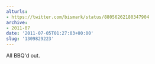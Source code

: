 ```yaml
---
alturls:
- https://twitter.com/bismark/status/88056262180347904
archive:
- 2011-07
date: '2011-07-05T01:27:03+00:00'
slug: '1309829223'
---
```


All BBQ'd out.

